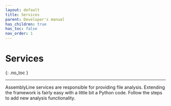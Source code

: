 ```yaml
---
layout: default
title: Services
parent: Developer's manual
has_children: true
has_toc: false
nav_order: 1
---
```


# Services
{: .no_toc }

---

AssemblyLine services are responsible for providing file analysis. Extending the framework is fairly easy with a little bit a Python code. Follow the steps to add new analysis functionality.
